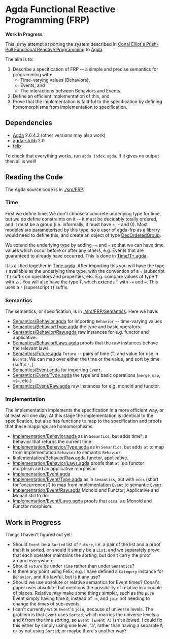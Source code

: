 # Agda Functional Reactive Programming (FRP)

**Work In Progress**

This is my attempt at porting the system described in [Conal Elliot's Push-Pull Functional Reactive Programming](http://conal.net/papers/push-pull-frp/push-pull-frp.pdf) to [Agda](https://agda.readthedocs.io/en/latest/getting-started/what-is-agda.html).

The aim is to:

1. Describe a specification of FRP -- a simple and precise semantics for programming with:
    * Time-varying values (Behaviors),
    * Events, and
    * The interactions between Behaviors and Events.
2. Define an efficient implementation of this, and
3. Prove that the implementation is faithful to the specification by defining homomorphisms from implementation to specification.

## Dependencies

* [Agda](https://agda.readthedocs.io/en/latest/getting-started/what-is-agda.html) 2.6.4.3 (other versions may also work)
* [agda-stdlib](https://github.com/Agda/agda-stdlib) 2.0
* [felix](https://github.com/conal/felix)

To check that everything works, run `agda index.agda`.
If it gives no output then all is well!

## Reading the Code

The Agda source code is in [./src/FRP](./src/FRP).

### Time

First we define time.
We don't choose a concrete underlying type for time, but we do define constraints on it -- it must be decidably totally ordered, and it must be a group (i.e. informally, it must have +, - and 0).
Most modules are parameterised by this type, so a user of agda-frp as a library would need to define this, and create an object of type [DecOrderedGroup](./src/FRP/Time/DecOrderedGroup.agda).

We extend the underlying type by adding `-∞` and `∞` so that we can have time values which occur before or after any others, e.g. Events that are guaranteed to already have occurred.
This is done in [Time/T+.agda](./src/FRP/Time/T+.agda).

It is all tied together in [Time.agda](./src/FRP/Time.agda).
After importing this you will have the type `T` available as the underlying time type, with the convention of a `ₜ` (subscript 't') suffix on operators and properties, etc. E.g. compare values of type `T` with `≤ₜ`.
You will also have the type `T̂`, which extends `T` with `-∞` and `∞`.
This uses a `ᵗ` (superscript `t`) suffix.

### Semantics

The semantics, or specification, is in [./src/FRP/Semantics](./src/FRP/Semantics).
Here we have:

* [Semantics/Behavior.agda](./src/FRP/Semantics/Behavior.agda) for importing `Behavior` -- time-varying values
* [Semantics/Behavior/Type.agda](./src/FRP/Semantics/Behavior/Type.agda) the type and basic operators
* [Semantics/Behavior/Raw.agda](./src/FRP/Semantics/Behavior/Raw.agda) raw instances for e.g. functor and applicative.
* [Semantics/Behavior/Laws.agda](./src/FRP/Semantics/Behavior/Laws.agda) proofs that the raw instances behave the relevant laws.
* [Semantics/Future.agda](./src/FRP/Semantics/Future.agda) `Future` -- pairs of time (`T̂`) and value for use in `Event`s. We can map over either the time or the value, and sort by time (suffix `ᵗ,`).
* [Semantics/Event.agda](./src/FRP/Semantics/Event.agda) for importing `Event`.
* [Semantics/Event/Type.agda](./src/FRP/Semantics/Event/Type.agda) the type and basic operations (`merge`, `map`, `<$>`, etc.)
* [Semantics/Event/Raw.agda](./src/FRP/Semantics/Event/Raw.agda) raw instances for e.g. monoid and functor.

### Implementation

The implementation implements the specification in a more efficient way, or at least will one day.
At this stage the implementation is identical to the specification, but also has functions to map to the specification and proofs that these mappings are homomorphisms.

* [Implementation/Behavior.agda](./src/FRP/Implementation/Behavior.agda) as in `Semantics`, but adds timeᵇ, a behavior that returns the current time
* [Implementation/Behavior/Type.agda](./src/FRP/Implementation/Behavior/Type.agda) as in `Semantics`, but adds `at` to map from implementation `Behavior` to semantic `Behavior`.
* [Iķplementation/Behavior/Raw.agda](./src/FRP/Iķplementation/Behavior/Raw.agda) functor, applicative.
* [Implementation/Behavior/Laws.agda](./src/FRP/Implementation/Behavior/Laws.agda) proofs that `at` is a functor morphism and an applicative morphism.
* [Implementation/Event.agda](./src/FRP/Implementation/Event.agda)
* [Implementation/Event/Type.agda](./src/FRP/Implementation/Event/Type.agda) as in `Semantics`, but with `occs` (short for 'occurrences') to map from implementation `Event` to semantic `Event`.
* [Implementation/Event/Raw.agda](./src/FRP/Implementation/Event/Raw.agda) Monoid and Functor; Applicative and Monad still to do.
* [Implementation/Event/Laws.agda](./src/FRP/Implementation/Event/Laws.agda) proofs that `occs` is a Monoid and Functor morphism.

## Work in Progress

Things I haven't figured out yet:

* Should `Event` be a `Sorted` list of `Future`, i.e. a pair of the list and a proof that it is sorted, or should it simply be a `List`, and we separately prove that each operator maintains the sorting, but don't carry the proof around everywhere.
* Should `Future` be under `Time` rather than under `Semantics`?
* Is there any point using Felix, e.g. I have defined a `Category` instance for `Behavior`, and it's lawful, but is it any use?
* Should we use absolute or relative semantics for Event times?
  Conal's paper uses absolute, but mentions the possibility of relative in a couple of places.
  Relative may make some things simpler, such as the `pure` Event simply having time `0`, instead of `-∞`, and `join` not needing to change the times of sub-events.
* I can't currently write `Event`'s `join`, because of universe levels.
  The problem is that `Event` uses `Sorted`, which marries the universe levels a and ℓ from the time sorting, so `Event (Event A)` isn't allowed.
  I could fix this either by simply using one level, 'a', rather than having a separate ℓ; or by not using `Sorted`; or maybe there's another way?
